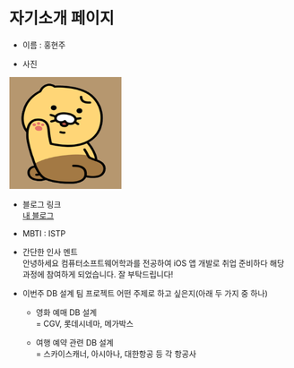 # 자기소개 페이지

* 이름 : 홍현주

* 사진
<img src = ".\photo\kakao.png" width="200" height="200">

* 블로그 링크  
[내 블로그](https://velog.io/@h_hyeonju)

* MBTI : ISTP

* 간단한 인사 멘트  
안녕하세요 컴퓨터소프트웨어학과를 전공하여 iOS 앱 개발로 취업 준비하다 해당 과정에 참여하게 되었습니다. 잘 부탁드립니다!

* 이번주 DB 설계 팀 프로젝트 어떤 주제로 하고 싶은지(아래 두 가지 중 하나)
    * 영화 예매 DB 설계  
    = CGV, 롯데시네마, 메가박스

    * 여행 예약 관련 DB 설계  
    = 스카이스캐너, 아시아나, 대한항공 등 각 항공사